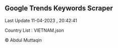 

## Google Trends Keywords Scraper 
 
Last Update 11-04-2023 , 20:42:41

Country List :
VIETNAM.json



© Abdul Muttaqin 
